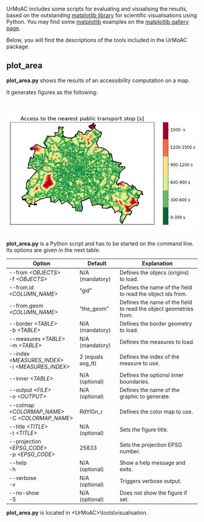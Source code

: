 UrMoAC includes some scripts for evaluating and visualising the results, based on the outstanding [matplotlib library](https://matplotlib.org/) for scientific visualisations using Python. You may find some [matplotlib](https://matplotlib.org/) examples on the [matplotlib gallery page](https://matplotlib.org/stable/gallery/index).

Below, you will find the descriptions of the tools included in the UrMoAC package.

## plot_area

**plot_area.py** shows the results of an accessibility computation on a map.

It generates figures as the following:

# ![berlin_building2pt.png](./images/berlin_building2pt.png)

**plot_area.py** is a Python script and has to be started on the command line. Its options are given in the next table.

| Option  | Default | Explanation |
| ---- | ---- | ---- |
| --from _&lt;OBJECTS&gt;_<br>-f _&lt;OBJECTS&gt;_ | N/A (mandatory) | Defines the objecs (origins) to load. |
| --from.id _&lt;COLUMN_NAME&gt;_ | &ldquo;gid&rdquo; | Defines the name of the field to read the object ids from. |
| --from.geom _&lt;COLUMN_NAME&gt;_ | &ldquo;the_geom&rdquo; | Defines the name of the field to read the object geometries from. |
| --border _&lt;TABLE&gt;_<br>-b _&lt;TABLE&gt;_ | N/A (mandatory) | Defines the border geometry to load. |
| --measures _&lt;TABLE&gt;_<br>-m _&lt;TABLE&gt;_ | N/A (mandatory) | Defines the measures to load. |
| --index _&lt;MEASURES_INDEX&gt;_<br>-i _&lt;MEASURES_INDEX&gt;_ | 2 (equals avg_tt) | Defines the index of the measure to use. |
| --inner _&lt;TABLE&gt;_ | N/A (optional) | Defines the optionsl inner boundaries. |
| --output _&lt;FILE&gt;_<br>-o _&lt;OUTPUT&gt;_ | N/A (optional) | Defines the name of the graphic to generate. |
| --colmap _&lt;COLORMAP_NAME&gt;_<br>-C _&lt;COLORMAP_NAME&gt;_ | RdYlGn_r | Defines the color map to use. |
| --title _&lt;TITLE&gt;_<br>-t _&lt;TITLE&gt;_ | N/A (optional) | Sets the figure title. |
| --projection _&lt;EPSG_CODE&gt;_<br>-p _&lt;EPSG_CODE&gt;_ | 25833 | Sets the projection EPSG number. |
| --help<br>-h | N/A (optional) | Show a help message and exits. |
| --verbose<br>-v | N/A (optional) | Triggers verbose output. |
| --no-show<br>-S | N/A (optional) | Does not show the figure if set. |


**plot_area.py** is located in &lt;UrMoAC&gt;\tools\visualisation.
